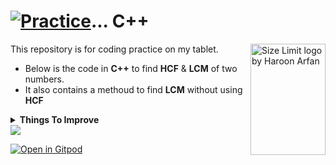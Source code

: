 # [![Practice](https://img.icons8.com/cute-clipart/44/000000/property-script.png)](https://github.com/haroonarfan/c-#readme)...   C++
<img src="https://ai.github.io/size-limit/logo.svg" align="right"
     alt="Size Limit logo by Haroon Arfan" width="120" height="178">
This repository is for coding practice on my tablet.

* Below is the code in **C++** to find **HCF** & **LCM** of two numbers.
* It also contains a methoud to find **LCM** without using **HCF**
<details><summary><b>Things To Improve</b></summary>
Can take any number of input:

    
    int HCF(int num1, int num2);
    int LCM(int num1, int num2);
    
</details>
<img src="https://github.com/haroonarfan/img/blob/master/carbon%20(1).png?raw=true">

[![Open in Gitpod](https://gitpod.io/button/open-in-gitpod.svg)](https://gitpod.io/#https://github.com/haroonarfan/c-)
